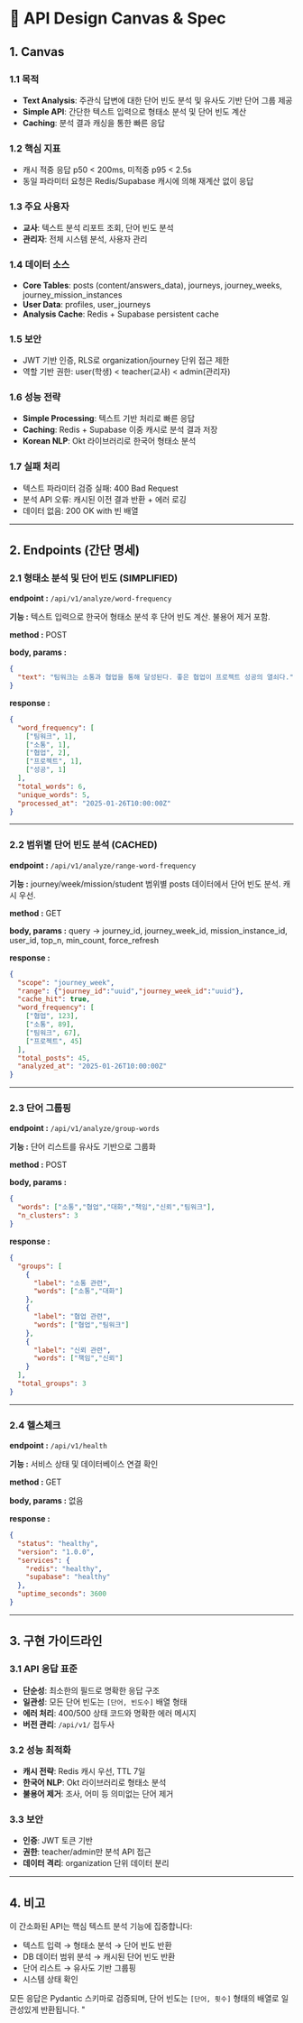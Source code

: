 # 📘 API Design Canvas & Spec

## 1. Canvas

### 1.1 목적
- **Text Analysis**: 주관식 답변에 대한 단어 빈도 분석 및 유사도 기반 단어 그룹 제공
- **Simple API**: 간단한 텍스트 입력으로 형태소 분석 및 단어 빈도 계산
- **Caching**: 분석 결과 캐싱을 통한 빠른 응답

### 1.2 핵심 지표
- 캐시 적중 응답 p50 < 200ms, 미적중 p95 < 2.5s
- 동일 파라미터 요청은 Redis/Supabase 캐시에 의해 재계산 없이 응답

### 1.3 주요 사용자
- **교사**: 텍스트 분석 리포트 조회, 단어 빈도 분석
- **관리자**: 전체 시스템 분석, 사용자 관리

### 1.4 데이터 소스
- **Core Tables**: posts (content/answers_data), journeys, journey_weeks, journey_mission_instances
- **User Data**: profiles, user_journeys
- **Analysis Cache**: Redis + Supabase persistent cache

### 1.5 보안
- JWT 기반 인증, RLS로 organization/journey 단위 접근 제한
- 역할 기반 권한: user(학생) < teacher(교사) < admin(관리자)

### 1.6 성능 전략
- **Simple Processing**: 텍스트 기반 처리로 빠른 응답
- **Caching**: Redis + Supabase 이중 캐시로 분석 결과 저장
- **Korean NLP**: Okt 라이브러리로 한국어 형태소 분석

### 1.7 실패 처리
- 텍스트 파라미터 검증 실패: 400 Bad Request
- 분석 API 오류: 캐시된 이전 결과 반환 + 에러 로깅
- 데이터 없음: 200 OK with 빈 배열

---

## 2. Endpoints (간단 명세)

### 2.1 형태소 분석 및 단어 빈도 (SIMPLIFIED)
**endpoint :** `/api/v1/analyze/word-frequency`

**기능 :** 텍스트 입력으로 한국어 형태소 분석 후 단어 빈도 계산. 불용어 제거 포함.

**method :** POST

**body, params :**
```json
{
  "text": "팀워크는 소통과 협업을 통해 달성된다. 좋은 협업이 프로젝트 성공의 열쇠다."
}
```

**response :**
```json
{
  "word_frequency": [
    ["팀워크", 1],
    ["소통", 1], 
    ["협업", 2],
    ["프로젝트", 1],
    ["성공", 1]
  ],
  "total_words": 6,
  "unique_words": 5,
  "processed_at": "2025-01-26T10:00:00Z"
}
```

---

### 2.2 범위별 단어 빈도 분석 (CACHED)
**endpoint :** `/api/v1/analyze/range-word-frequency`

**기능 :** journey/week/mission/student 범위별 posts 데이터에서 단어 빈도 분석. 캐시 우선.

**method :** GET

**body, params :** query → journey_id, journey_week_id, mission_instance_id, user_id, top_n, min_count, force_refresh

**response :**
```json
{
  "scope": "journey_week",
  "range": {"journey_id":"uuid","journey_week_id":"uuid"},
  "cache_hit": true,
  "word_frequency": [
    ["협업", 123],
    ["소통", 89],
    ["팀워크", 67],
    ["프로젝트", 45]
  ],
  "total_posts": 45,
  "analyzed_at": "2025-01-26T10:00:00Z"
}
```

---

### 2.3 단어 그룹핑
**endpoint :** `/api/v1/analyze/group-words`

**기능 :** 단어 리스트를 유사도 기반으로 그룹화

**method :** POST

**body, params :**
```json
{
  "words": ["소통","협업","대화","책임","신뢰","팀워크"],
  "n_clusters": 3
}
```

**response :**
```json
{
  "groups": [
    {
      "label": "소통 관련",
      "words": ["소통","대화"]
    },
    {
      "label": "협업 관련", 
      "words": ["협업","팀워크"]
    },
    {
      "label": "신뢰 관련",
      "words": ["책임","신뢰"]
    }
  ],
  "total_groups": 3
}
```

---

### 2.4 헬스체크
**endpoint :** `/api/v1/health`

**기능 :** 서비스 상태 및 데이터베이스 연결 확인

**method :** GET

**body, params :** 없음

**response :**
```json
{
  "status": "healthy",
  "version": "1.0.0",
  "services": {
    "redis": "healthy",
    "supabase": "healthy"
  },
  "uptime_seconds": 3600
}
```


---

## 3. 구현 가이드라인

### 3.1 API 응답 표준
- **단순성**: 최소한의 필드로 명확한 응답 구조
- **일관성**: 모든 단어 빈도는 `[단어, 빈도수]` 배열 형태
- **에러 처리**: 400/500 상태 코드와 명확한 에러 메시지
- **버전 관리**: `/api/v1/` 접두사

### 3.2 성능 최적화  
- **캐시 전략**: Redis 캐시 우선, TTL 7일
- **한국어 NLP**: Okt 라이브러리로 형태소 분석
- **불용어 제거**: 조사, 어미 등 의미없는 단어 제거

### 3.3 보안
- **인증**: JWT 토큰 기반
- **권한**: teacher/admin만 분석 API 접근
- **데이터 격리**: organization 단위 데이터 분리

---

## 4. 비고

이 간소화된 API는 핵심 텍스트 분석 기능에 집중합니다:
- 텍스트 입력 → 형태소 분석 → 단어 빈도 반환
- DB 데이터 범위 분석 → 캐시된 단어 빈도 반환  
- 단어 리스트 → 유사도 기반 그룹핑
- 시스템 상태 확인

모든 응답은 Pydantic 스키마로 검증되며, 단어 빈도는 `[단어, 횟수]` 형태의 배열로 일관성있게 반환됩니다.
"

